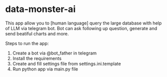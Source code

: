 # data-monster-ai

This app allow you to [human language] query the large database with help of LLM via telegram bot.
Bot can ask following up question, generate and send beatiful charts and more.

Steps to run the app:
1) Create a bot via @bot_father in telegram
2) Install the requirements
3) Create and fill settings file from settings.ini.template
4) Run python app via main.py file
